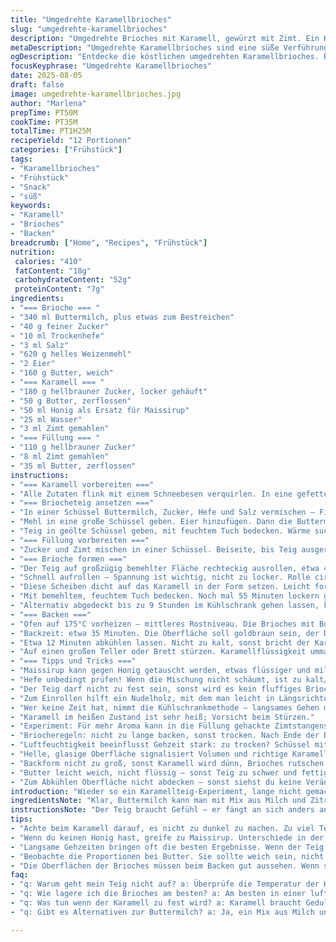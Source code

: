 ```yaml
---
title: "Umgedrehte Karamellbrioches"
slug: "umgedrehte-karamellbrioches"
description: "Umgedrehte Brioches mit Karamell, gewürzt mit Zimt. Ein Hefeteig mit Buttermilch, süß und buttrig, eingerollt mit Zimt-Zucker-Füllung. Die Karamellschicht wird vorgegart im Ofen, Brioche darüber gelegt und anschließend gewendet. Vegetarisch, nussfrei, mit Variante für Honig statt Maissirup. Die Hefeprobe und Teigkonsistenz entscheidend für den Erfolg. Karamell nicht zu dunkel werden lassen, sonst bitter. Passt zu Kaffee, Tee oder als süßes Frühstück. "
metaDescription: "Umgedrehte Karamellbrioches sind eine süße Verführung. Fluffige Brioche treffen auf zartes Karamell und Zimt. Ein Genuss zu Kaffee oder Tee."
ogDescription: "Entdecke die köstlichen umgedrehten Karamellbrioches. Buttermilch und Zimt vereinen sich in einem himmlischen Gebäck, perfekt für dein Frühstück."
focusKeyphrase: "Umgedrehte Karamellbrioches"
date: 2025-08-05
draft: false
image: umgedrehte-karamellbrioches.jpg
author: "Marlena"
prepTime: PT50M
cookTime: PT35M
totalTime: PT1H25M
recipeYield: "12 Portionen"
categories: ["Frühstück"]
tags:
- "Karamellbrioches"
- "Frühstück"
- "Snack"
- "süß"
keywords:
- "Karamell"
- "Brioches"
- "Backen"
breadcrumb: ["Home", "Recipes", "Frühstück"]
nutrition: 
 calories: "410"
 fatContent: "18g"
 carbohydrateContent: "52g"
 proteinContent: "7g"
ingredients:
- "=== Brioche === "
- "340 ml Buttermilch, plus etwas zum Bestreichen"
- "40 g feiner Zucker"
- "10 ml Trockenhefe"
- "3 ml Salz"
- "620 g helles Weizenmehl"
- "2 Eier"
- "160 g Butter, weich"
- "=== Karamell === "
- "180 g hellbrauner Zucker, locker gehäuft"
- "50 g Butter, zerflossen"
- "50 ml Honig als Ersatz für Maissirup"
- "25 ml Wasser"
- "3 ml Zimt gemahlen"
- "=== Füllung === "
- "110 g hellbrauner Zucker"
- "8 ml Zimt gemahlen"
- "35 ml Butter, zerflossen"
instructions:
- "=== Karamell vorbereiten ==="
- "Alle Zutaten flink mit einem Schneebesen verquirlen. In eine gefettete Glasform (ungefähr 33x23 cm) gießen. Merke: Nicht zu dunkel karamellisieren lassen – Rauchzeichen stoppen, Farbe vor Kontrolle. Beiseite stellen, während der Teig geht."
- "=== Briocheteig ansetzen ==="
- "In einer Schüssel Buttermilch, Zucker, Hefe und Salz vermischen – Fingerprobe: lauwarm, nicht heiß, sonst stirbt die Hefe. Ruhen lassen, bis Bläschen aufsteigen, etwa 5 Minuten."
- "Mehl in eine große Schüssel geben. Eier hinzufügen. Dann die Buttermilch-Hefe-Mischung zugeben. Mit Holzlöffel erst grob verrühren. Weiche Butter stückchenweise arbeiten und etwa 6 Minuten kneten, entweder mit Knethaken oder von Hand auf einer bemehlten Fläche. Der Teig bleibt weich, etwas klebrig – Finger leicht einölen zur Kontrolle."
- "Teig in geölte Schüssel geben, mit feuchtem Tuch bedecken. Wärme suchen, aber nicht zu warm; ideal 26-28°C. Nach etwa 65 Minuten sollte das Volumen sichtbar zunehmen, auf nicht ganz doppelt, aber spürbar aufgegangen."
- "=== Füllung vorbereiten ==="
- "Zucker und Zimt mischen in einer Schüssel. Beiseite, bis Teig ausgerollt ist."
- "=== Brioche formen ==="
- "Der Teig auf großzügig bemehlter Fläche rechteckig ausrollen, etwa 48x34 cm. Butter darauf pinseln. Füllung gleichmäßig streuen."
- "Schnell aufrollen – Spannung ist wichtig, nicht zu locker. Rolle circa 50 cm lang. Mit scharfem Messer 12 gleich dicke Scheiben schneiden, etwa 4 cm breit."
- "Diese Scheiben dicht auf das Karamell in der Form setzen. Leicht formen, damit sie gut aufeinander liegen, aber nicht zusammendrücken."
- "Mit bemehltem, feuchtem Tuch bedecken. Noch mal 55 Minuten lockern gehen lassen, bis fast doppelte Größe erkennbar."
- "Alternativ abgedeckt bis zu 9 Stunden im Kühlschrank gehen lassen, kalt, dann direkt in Ofen, 5 Minuten länger backen."
- "=== Backen ==="
- "Ofen auf 175°C vorheizen – mittleres Rostniveau. Die Brioches mit Buttermilch bestreichen, wenn es zu dick ist, ein paar Tropfen Wasser zum Streichen dazugeben."
- "Backzeit: etwa 35 Minuten. Die Oberfläche soll goldbraun sein, der Duft von Karamell und Zimt durchzieht die Küche. Stäbchenprobe – wenn trocken, fertig."
- "Etwa 12 Minuten abkühlen lassen. Nicht zu kalt, sonst bricht der Karamell beim Aufdrehen."
- "Auf einen großen Teller oder Brett stürzen. Karamellflüssigkeit ummantelt dann die Brioches unten. Ein kleines Anklopfen birgt Warnung: Die Kruste muss fest, innen federnd und noch leicht feucht sein."
- "=== Tipps und Tricks ==="
- "Maissirup kann gegen Honig getauscht werden, etwas flüssiger und milder im Geschmack. Zucker lässt sich mit Rohrzucker ersetzen; macht karamelligeren Geschmack, aber brennt schneller."
- "Hefe unbedingt prüfen! Wenn die Mischung nicht schäumt, ist zu kalt/heiß – neu mischen."
- "Der Teig darf nicht zu fest sein, sonst wird es kein fluffiges Brioche. Klebrig ja, aber noch formbar. Bei extremem Kleben Finger anfeuchten oder bemehlen."
- "Zum Einrollen hilft ein Nudelholz, mit dem man leicht in Längsrichtung drückt, bevor man die Rolle komplett formt."
- "Wer keine Zeit hat, nimmt die Kühlschrankmethode – langsames Gehen macht oft aromatischeres Ergebnis."
- "Karamell im heißen Zustand ist sehr heiß; Vorsicht beim Stürzen."
- "Experiment: Für mehr Aroma kann in die Füllung gehackte Zimtstangenstücke oder Orangenabrieb untergemischt werden. Macht es weniger klassisch, mehr Spannung."
- "Briocheregeln: nicht zu lange backen, sonst trocken. Nach Ende der Backzeit Kontrollblick und minimal kürzer, wenn zu dunkel."
- "Luftfeuchtigkeit beeinflusst Gehzeit stark: zu trocken? Schüssel mit nassem Tuch helfen; zu feucht? Kühlschrankmethode erwägen."
- "Helle, glasige Oberfläche signalisiert Volumen und richtige Karamell-Festigkeit."
- "Backform nicht zu groß, sonst Karamell wird dünn, Brioches rutschen leicht."
- "Butter leicht weich, nicht flüssig – sonst Teig zu schwer und fettig."
- "Zum Abkühlen Oberfläche nicht abdecken – sonst siehst du keine Veränderung in der Farbe, und Kondenswasser macht die Brioches matschig."
introduction: "Wieder so ein Karamellteig-Experiment, lange nicht gemacht. Mal ehrlich: Brioche ist für mich Goldstandard mit Buttermilch. Der Zimt mischt sich wunderbar, der Karamell-Schmelz da unten knistert im Mund - Geräusche im Ofen, du riechst den Butterduft, Zucker schmilzt, leichte Säure der Hefe. Dieses Mal mit Honig statt Sirup probiert, schmeckt anders, buttriger, aber nicht so klebrig. Gerne auch mal abends formen und über Nacht gehen lassen, morgens nur noch backen. Feuchtigkeitszugabe machen wenn der Teig zu zäh wirkt. Die Konsistenz – flauschig, fast eine Wolke. Man darf nicht hetzen beim Gehen, junge Bläschen zeichnen sich auf der Oberfläche. Pfiffig: Das Karamell nicht im Topf kochen, sondern schon verrühren, so vermeidet man Anbrennen und Bitterkeit, die ich früher hatte. "
ingredientsNote: "Klar, Buttermilch kann man mit Mix aus Milch und Zitronensaft vorbereiten, wenn keine Fertigware da. Zuckerarten – brauner Zucker bringt mehr Geschmack, weißer ist neutraler und karamellisiert sauberer. Hefe trocken oder frisch, immer frisch aktivieren. Butter in Stücken, nicht zu kalt oder ganz zerlassen – Raumtemperatur ist wichtig. Beim Karamell mit Honig bitte die Flüssigkeitsmenge anpassen, Honig ist dickflüssiger als Maissirup. Zimtqualität macht Unterschied, wer würziger mag, kann noch Nelken oder Kardamom beimischen. Zum Ausrollen viel Mehl auf der Fläche, sonst klebt der Teig am Brett. Wenn kein Glasform da, hitzebeständige metallische Form, gut einfetten, sonst karamell-Alarm beim Stürzen. "
instructionsNote: "Der Teig braucht Gefühl – er fängt an sich anders anzufühlen, wenn die Butter richtig eingearbeitet ist, glatt, fast glänzend. Kanten von Teig auf der Arbeitsfläche sauber halten, damit die Rolle sich zügig formen lässt. Füllung dick auftragen, sonst schmeckt man es nicht. Langes Gehen ist besser als zu viel Hefe. Das Abdecken mit feuchtem Tuch ist wichtig, verhindert Hautbildung. Backofen gut vorheizen, Temperatur nicht sofort zu hoch – das Karamell braucht Zeit, um schön schmelzend zu bleiben, nicht verkrustet. Nach Backen das Abkühlen nicht überspringen – sonst fällt der Karamell beim Wenden auseinander. Wer auf Nummer sicher gehen will, sticht mit Stäbchen in innere Rollen – kein roher Teig! Beim Abkühlen Deckel abnehmen, Kondenswasser stört Textur. Kleiner Trick: Gebutterte Silikonpinsel erleichtern das Bestreichen. Keine Angst vor klebrigem Teig, mit Mehl und Ruhe geht’s. "
tips:
- "Achte beim Karamell darauf, es nicht zu dunkel zu machen. Zu viel Temperatur verwandelt den Zucker schnell in Bitterkeit. Halte die Farben im Blick und höre auf die Zeichen, die dir dein Ofen sendet."
- "Wenn du keinen Honig hast, greife zu Maissirup. Unterschiede in der Konsistenz sind spürbar, aber es funktioniert. Viele verwenden auch Rohrzucker für mehr Geschmack – aber das karamellisiert schneller, pass auf."
- "Langsame Gehzeiten bringen oft die besten Ergebnisse. Wenn der Teig sich zäh anfühlt, kann etwas zusätzliches Wasser helfen. Wenn's einfach nicht aufgeht, ist es vielleicht zu kalt; Wärme ist hier das A und O."
- "Beobachte die Proportionen bei Butter. Sie sollte weich sein, nicht flüssig. Zu viel Flüssigkeit macht den Teig schwer. Und nicht zu knapp an Mehl beim Ausrollen – sonst bleibt alles kleben."
- "Die Oberflächen der Brioches müssen beim Backen gut aussehen. Wenn sie glänzend und hell sind, ist, es das Zeichen für ein gutes Ergebnis. Und vergiss nicht den Duft – der verrät dir, wenn sie fertig sind."
faq:
- "q: Warum geht mein Teig nicht auf? a: Überprüfe die Temperatur der Hefe. Wenn sie nicht schäumt, ist es möglicherweise zu kalt oder zu heiß. Hefe braucht etwas Wärme und Geduld."
- "q: Wie lagere ich die Brioches am besten? a: Am besten in einer luftdichten Box. Damit sie frisch bleiben. Bei zu viel Feuchtigkeit, könnte die Textur leiden. Auch im Kühlschrank geht es."
- "q: Was tun wenn der Karamell zu fest wird? a: Karamell braucht Geduld. Wenn du merkst, dass es fest wird, erhitze es vorsichtig etwas auf. Andernfalls, vielleicht beim nächsten Mal weniger Zucker verwenden."
- "q: Gibt es Alternativen zur Buttermilch? a: Ja, ein Mix aus Milch und etwas Zitronensaft ist hilfreich. Es bietet die Säure, die das Rezept verlangt. Funktioniert gut, wenn's mal schnell gehen muss."

---
```

